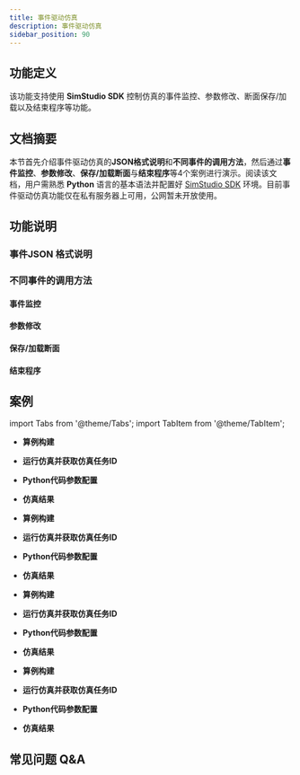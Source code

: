 ```yaml
---
title: 事件驱动仿真
description: 事件驱动仿真
sidebar_position: 90
---
```



## 功能定义
该功能支持使用 **SimStudio SDK** 控制仿真的事件监控、参数修改、断面保存/加载以及结束程序等功能。

## 文档摘要
本节首先介绍事件驱动仿真的**JSON格式说明**和**不同事件的调用方法**，然后通过**事件监控**、**参数修改**、**保存/加载断面**与**结束程序**等4个案例进行演示。阅读该文档，用户需熟悉  **Python** 语言的基本语法并配置好 [SimStudio SDK](../sdk/simStudio-sdk/index.md) 环境。目前事件驱动仿真功能仅在私有服务器上可用，公网暂未开放使用。

## 功能说明

### 事件JSON 格式说明

### 不同事件的调用方法

#### 事件监控

#### 参数修改

#### 保存/加载断面

#### 结束程序


## 案例
import Tabs from '@theme/Tabs';
import TabItem from '@theme/TabItem';

<Tabs>
<TabItem value="case1" label="通过监控母线电压幅值控制断路器开断">

- **算例构建**  

- **运行仿真并获取仿真任务ID**

- **Python代码参数配置**

- **仿真结果**


</TabItem>
<TabItem value="case2" label="控制事件-参数修改">

- **算例构建**  

- **运行仿真并获取仿真任务ID**

- **Python代码参数配置**

- **仿真结果**


</TabItem>
<TabItem value="case3" label="控制事件-断面保存">

- **算例构建**  

- **运行仿真并获取仿真任务ID**

- **Python代码参数配置**

- **仿真结果**




</TabItem>
<TabItem value="case4" label="控制事件-结束程序">

- **算例构建**  

- **运行仿真并获取仿真任务ID**

- **Python代码参数配置**

- **仿真结果**

</TabItem>
</Tabs>


## 常见问题 Q&A
